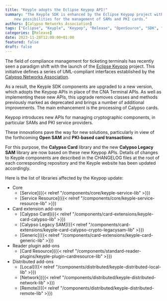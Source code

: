 ```yaml
---
title: "Keyple adopts the Eclipse Keypop API!"
summary: "The Keyple SDK is enhanced by the Eclipse Keypop project with new UML-compliant interfaces and APIs, offering 
    new possibilities for the management of SAMs and PKI cards."
authors: [Calypso Networks Association]
tags: ["Eclipse", "Keyple", "Keypop", "Release", "OpenSource", "SDK", "API", "Ticketing"]
categories: [Release]
date: 2023-11-28T12:00:00+01:00
featured: false
draft: false
---
```


The field of compliance management for ticketing terminals has recently seen a paradigm shift with the launch of the
[Eclipse Keypop](https://eclipse-keypop.github.io/keypop-website) project.
This initiative defines a series of UML-compliant interfaces established by
the [Calypso Networks Association](https://calypsonet.org).

As a result, the Keyple SDK components are upgraded to a new version, which adopts the Keypop APIs in place of the CNA
Terminal APIs.
As well as implementing these new APIs, this upgrade removes classes and methods previously marked as deprecated and
brings a number of additional improvements.
The main enhancement is the processing of Calypso cards.

Keypop introduces new APIs for managing cryptographic components, in particular SAMs and PKI service providers.

These innovations pave the way for new solutions, particularly in view of the forthcoming **Open SAM**
and **PKI-based card transactions**.

For this purpose, the **Calypso Card** library and the new **Calypso Legacy SAM** library are now based on these new
Keypop APIs.
Details of changes to Keyple components are described in the CHANGELOG files at the root of each corresponding
repository and the Keyple website has been updated accordingly.

Here is the list of libraries affected by the Keypop update:
- Core
  - [Service]({{< relref "/components/core/keyple-service-lib" >}})
  - [Service Resource]({{< relref "/components/core/keyple-service-resource-lib" >}})
- Card extension add-ons
  - [Calypso Card]({{< relref "/components/card-extensions/keyple-card-calypso-lib" >}})
  - [Calypso Legacy SAM]({{< relref "/components/card-extensions/keyple-card-calypso-crypto-legacysam-lib" >}})
  - [Generic]({{< relref "/components/card-extensions/keyple-card-generic-lib" >}})
- Reader plugin add-ons
  - [Card Resource]({{< relref "/components/standard-reader-plugins/keyple-plugin-cardresource-lib" >}})
- Distributed add-ons
  - [Local]({{< relref "/components/distributed/keyple-distributed-local-lib" >}})
  - [Network]({{< relref "/components/distributed/keyple-distributed-network-lib" >}})
  - [Remote]({{< relref "/components/distributed/keyple-distributed-remote-lib" >}})